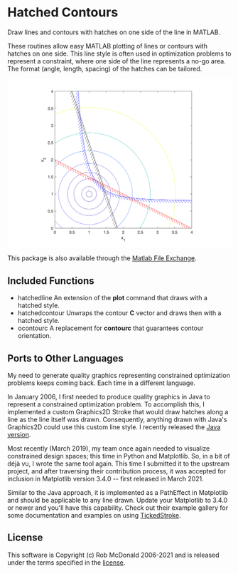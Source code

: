 # Hatched Contours

Draw lines and contours with hatches on one side of the line in MATLAB.

These routines allow easy MATLAB plotting of lines or contours with hatches
on one side. This line style is often used in optimization problems to
represent a constraint, where one side of the line represents a no-go area.
The format (angle, length, spacing) of the hatches can be tailored.

![Example Hatched Contour Image](HatchedExample.png)

This package is also available through the [Matlab File Exchange](https://www.mathworks.com/matlabcentral/fileexchange/29121-hatched-lines-and-contours).

## Included Functions

* hatchedline
   An extension of the **plot** command that draws with a hatched style.
* hatchedcontour
   Unwraps the contour **C** vector and draws then with a hatched style.
* ocontourc
   A replacement for **contourc** that guarantees contour orientation.


## Ports to Other Languages

My need to generate quality graphics representing constrained optimization problems
keeps coming back.  Each time in a different language.

In January 2006, I first needed to produce quality graphics in Java to represent a constrained
optimization problem.  To accomplish this, I implemented a custom Graphics2D Stroke that would draw hatches
along a line as the line itself was drawn.  Consequently, anything drawn with Java's
Graphics2D could use this custom line style.  I recently released the
[Java version](https://github.com/ramcdona/HatchedStroke).

Most recently (March 2019), my team once again needed to visualize constrained design
spaces; this time in Python and Matplotlib.  So, in a bit of déjà vu, I wrote the
same tool again.  This time I submitted it to the upstream project, and after
traversing their contribution process, it was accepted for inclusion in Matplotlib
version 3.4.0 -- first released in March 2021.

Similar to the Java approach, it is implemented as a PathEffect in Matplotlib and should
be applicable to any line drawn.  Update your Matplotlib to 3.4.0 or newer and you'll
have this capability.  Check out their example gallery for some documentation and examples
on using [TickedStroke](https://matplotlib.org/stable/gallery/images_contours_and_fields/contours_in_optimization_demo.html#sphx-glr-gallery-images-contours-and-fields-contours-in-optimization-demo-py).


## License

This software is Copyright (c) Rob McDonald 2006-2021 and is released under the terms specified in the [license](license.txt).

